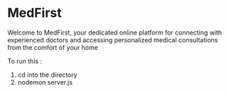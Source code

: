 # MedFirst
Welcome to MedFirst, your dedicated online platform for connecting with experienced doctors and accessing personalized medical consultations from the comfort of your home


To run this :

1. cd into the directory 
2. nodemon server.js
